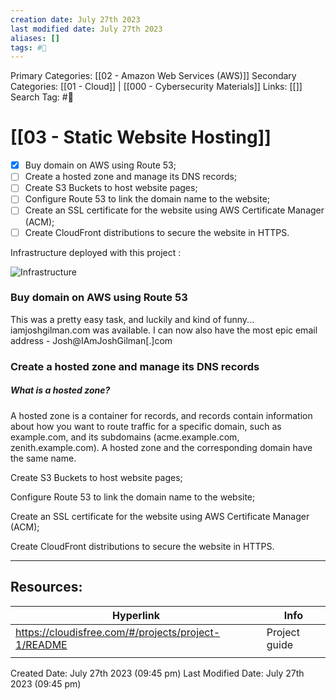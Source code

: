 ```yaml
---
creation date: July 27th 2023
last modified date: July 27th 2023
aliases: []
tags: #📖
---
```


Primary Categories: [[02 - Amazon Web Services (AWS)]] 
Secondary Categories: [[01 - Cloud]] | [[000 - Cybersecurity Materials]] 
Links: [[]] 
Search Tag: #📖  

# [[03 - Static Website Hosting]]  

- [x] Buy domain on AWS using Route 53;
- [ ] Create a hosted zone and manage its DNS records;
- [ ] Create S3 Buckets to host website pages;
- [ ] Configure Route 53 to link the domain name to the website;
- [ ] Create an SSL certificate for the website using AWS Certificate Manager (ACM);
- [ ] Create CloudFront distributions to secure the website in HTTPS.

Infrastructure deployed with this project :

![Infrastructure](https://cloudisfree.com/projects/project-1/part-1/images/infrastructure.png)


### Buy domain on AWS using Route 53

This was a pretty easy task, and luckily and kind of funny... iamjoshgilman.com was available. I can now also have the most epic email address - Josh@IAmJoshGilman[.]com

###  Create a hosted zone and manage its DNS records

##### What is a hosted zone? 

A hosted zone is a container for records, and records contain information about how you want to route traffic for a specific domain, such as example.com, and its subdomains (acme.example.com, zenith.example.com). A hosted zone and the corresponding domain have the same name.


Create S3 Buckets to host website pages;






Configure Route 53 to link the domain name to the website;






Create an SSL certificate for the website using AWS Certificate Manager (ACM);





Create CloudFront distributions to secure the website in HTTPS.




























___

## Resources:

| Hyperlink                                           | Info          |
| --------------------------------------------------- | ------------- |
| https://cloudisfree.com/#/projects/project-1/README | Project guide |
|                                                     |               |


Created Date: July 27th 2023 (09:45 pm) 
Last Modified Date: July 27th 2023 (09:45 pm)
